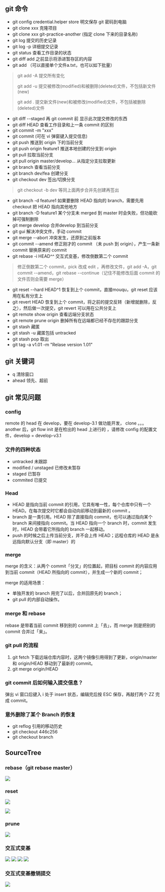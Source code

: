 ## git 命令
- git config credential.helper store 明文保存 git 密码到电脑
- git clone xxx 克隆项目
- git clone xxx git-practice-another (指定 clone 下来的目录名称)
- git log 提交的历史记录
- git log -p 详细提交记录
- git status 查看工作目录的状态
- git diff add 之前显示将添进暂存区的内容
- git add （可以直接单个文件a.txt，也可以如下批量）
>  git add -A  提交所有变化
> 
>	git add -u  提交被修改(modified)和被删除(deleted)文件，不包括新文件(new)
>
>	git add .  提交新文件(new)和被修改(modified)文件，不包括被删除(deleted)文件

- git diff --staged 再 git commit 前 显示此次提交修改的东西
- git diff HEAD 查看工作目录和上一条 commit 的区别
- git commit -m "xxx"
- git commit (可在 vi 弹窗键入提交信息)
- git push 推送到 origin 下的当前分支
- git push origin feature1 推送本地创建的分支到 origin
- git pull 拉取当前分支
- git pull origin master/develop... 从指定分支拉取更新
- git branch 查看当前分支
- git branch dev/fea 创建分支
- git checkout dev 签出/切换分支
> git checkout -b dev 等同上面两步合并先创建再签出
- git branch -d feature1 如果要删除 HEAD 指向的 branch，需要先用 checkout 把 HEAD 指向其他地方
- git branch -D feature1 某个分支未 merged 到 master 时会失败，但功能砍掉可强制删除
- git merge develop 合并develop 到当前分支
- git gui 解决冲突文件，手动 commit
- git merge --abort 冲突发生，还原到之前版本
- git commit --amend 修正刚才的 commit （未 push 到 origin），产生一条新 commit 替换原来的 commit
- git rebase -i HEAD^^ 交互式变基，修改倒数第二个 commit
> 修正倒数第二个 commit，pick 改成 edit ，再修改文件，git add -A，git commit --amend，git rebase --continue（记住不能修改后面 commit 的文件否则会需要 merge）
- git reset --hard HEAD^1 恢复到上个 commit，直接mouqu，git reset 应该用在私有分支上
- git revert HEAD 恢复到上个 commit，将之前的提交反转（新增就删除，反之），然后做一次提交，git revert 可以用在公共分支上
- git remote show origin 查看远端分支状态
- git remote prune origin 删掉所有在远端都已经不存在的跟踪分支
- git stash 藏匿 
- git stash -u 藏匿包括 untracked 
- git stash pop 取出
- git tag -a v1.01 -m "Relase version 1.01"



## git 关键词
* q 清除窗口
* ahead 领先、超前


## git 常见问题
### config
remote 的 head 在 develop，要在 develop-3.1 做功能开发， clone 。。。another 后，git flow init 是在检出的 head 上进行的 ，请修改 config 的配置文件，develop = develop-v3.1

### 文件的四种状态
* untracked 未跟踪
* modified / unstaged 已修改未暂存
* staged 已暂存 
* commited 已提交

### Head
- HEAD 是指向当前 commit 的引用，它具有唯一性，每个仓库中只有一个 HEAD。在每次提交时它都会自动向前移动到最新的 commit 。
- branch 是一类引用。HEAD 除了直接指向 commit，也可以通过指向某个 branch 来间接指向 commit。当 HEAD 指向一个 branch 时，commit 发生时，HEAD 会带着它所指向的 branch 一起移动。
- push 的时候之后上传当前分支，并不会上传 HEAD；远程仓库的 HEAD 是永远指向默认分支（即 master）的

### merge 
merge 的含义：从两个 commit「分叉」的位置起，把目标 commit 的内容应用到当前 commit（HEAD 所指向的 commit），并生成一个新的 commit；

merge 的适用场景：

- 单独开发的 branch 用完了以后，合并回原先的 branch；
- git pull 的内部自动操作。

### merge 和 rebase 
rebase 是带着当前 commit 移到别的 commit 上「去」，而 merge 则是把别的 commit 合并过「来」。


### git pull 的流程
1. git fetch 下载远端仓库内容时，这两个镜像引用得到了更新，origin/master 和 origin/HEAD 移动到了最新的 commit。
2. git merge origin/HEAD

### git commit 后如何输入提交信息？
弹出 vi 窗口后键入 i 处于 insert 状态，编辑完后按 ESC 保存，再敲打两个 ZZ 完成 commit。

### 意外删除了某个 Branch 的恢复
- git reflog 引用的移动历史
- git checkout 446c256 
- git checkout branch


## SourceTree

### rebase（git rebase master）
![](./img/WX20180529-183512@2x.png)

### reset

![](./img/WX20180529-183139@2x.png)

![](./img/WX20180529-183158@2x.png)


### prune
![](./img/WechatIMG73.jpeg)

### 交互式变基
![](./img/WX20180529-181229@2x.png)
![](./img/WX20180529-182248@2x.png)
![](./img/WX20180529-182656@2x.png)
![](./img/WX20180529-182736@2x.png)


### 交互式变基撤销提交
![](./img/WX20180530-175219@2x.png)

